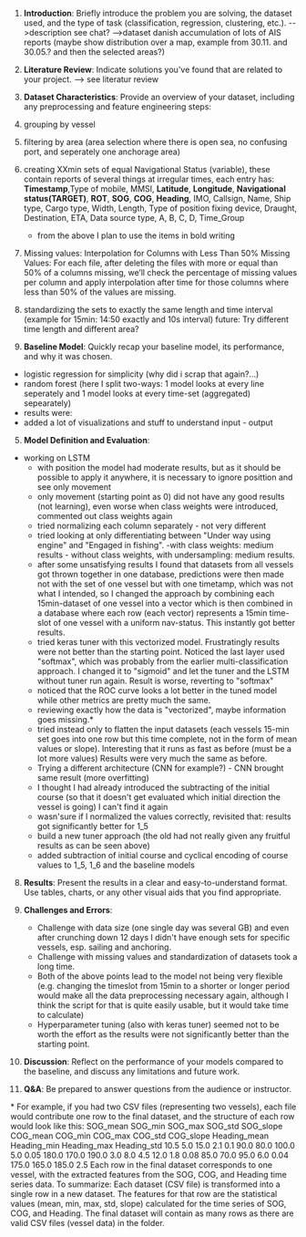 1. **Introduction**: Briefly introduce the problem you are solving, the dataset used, and the type of task (classification, regression, clustering, etc.).
-->description see chat?
-->dataset danish accumulation of lots of AIS reports (maybe show distribution over a map, example from 30.11. and 30.05.? and then the selected areas?)

2. **Literature Review**: Indicate solutions you've found that are related to your project.
--> see literatur review

3. **Dataset Characteristics**: Provide an overview of your dataset, including any preprocessing and feature engineering steps:

1. grouping by vessel
2. filtering by area (area selection where there is open sea, no confusing port, and seperately one anchorage area)
3. creating XXmin sets of equal Navigational Status (variable), these contain reports of several things at irregular times, each entry has: **Timestamp**,Type of mobile, MMSI, **Latitude**, **Longitude**, **Navigational status(TARGET)**, **ROT**, **SOG**, **COG**, **Heading**, IMO, Callsign, Name, Ship type, Cargo type, Width, Length, Type of position fixing device, Draught, Destination, ETA, Data source type, A, B, C, D, Time_Group
    - from the above I plan to use the items in bold writing
4. Missing values: Interpolation for Columns with Less Than 50% Missing Values: For each file, after deleting the files with more or equal than 50% of a columns missing, we’ll check the percentage of missing values per column and apply interpolation after time for those columns where less than 50% of the values are missing.
5. standardizing the sets to exactly the same length and time interval (example for 15min: 14:50 exactly and 10s interval)
future: Try different time length and different area?

4. **Baseline Model**: Quickly recap your baseline model, its performance, and why it was chosen.
- logistic regression for simplicity (why did i scrap that again?...)
- random forest (here I split two-ways: 1 model looks at every line seperately and 1 model looks at every time-set (aggregated) sepearately)
- results were: 
- added a lot of visualizations and stuff to understand input - output

5. **Model Definition and Evaluation**:
  - working on LSTM
    - with position the model had moderate results, but as it should be possible to apply it anywhere, it is necessary to ignore posittion and see only movement
    - only movement (starting point as 0) did not have any good results (not learning), even worse when class weights were introduced, commented out class weights again
    - tried normalizing each column separately - not very different
    - tried looking at only differentiating between "Under way using engine" and "Engaged in fishing". -with class weights: medium results - without class weights, with undersampling: medium results. 
    - after some unsatisfying results I found that datasets from all vessels got thrown together in one database, predictions were then made not with the set of one vessel but with one timetamp, which was not what I intended, so I changed the approach by combining each 15min-dataset of one vessel into a vector which is then combined in a database where each row (each vector) represents a 15min time-slot of one vessel with a uniform nav-status. This instantly got better results.
    - tried keras tuner with this vectorized model. Frustratingly results were not better than the starting point.
    Noticed the last layer used "softmax", which was probably from the earlier multi-classification approach. I changed it to "sigmoid" and let the tuner and the LSTM without tuner run again. Result is worse, reverting to "softmax"
    - noticed that the ROC curve looks a lot better in the tuned model while other metrics are pretty much the same.
    - reviewing exactly how the data is "vectorized", maybe information goes missing.\*
    - tried instead only to flatten the input datasets (each vessels 15-min set goes into one row but this time complete, not in the form of mean values or slope). Interesting that it runs as fast as before (must be a lot more values) Results were very much the same as before.
    - Trying a different architecture (CNN for example?) - CNN brought same result (more overfitting)
    - I thought I had already introduced the subtracting of the initial course (so that it doesn't get evaluated which initial direction the vessel is going) I can't find it again
    - wasn'sure if I normalized the values correctly, revisited that: results got significantly better for 1_5
    - build a new tuner approach (the old had not really given any fruitful results as can be seen above)
    - added subtraction of initial course and cyclical encoding of course values to 1_5, 1_6 and the baseline models

8. **Results**: Present the results in a clear and easy-to-understand format. Use tables, charts, or any other visual aids that you find appropriate.

9. **Challenges and Errors**:
    - Challenge with data size (one single day was several GB) and even after crunching down 12 days I didn't have enough sets for specific vessels, esp. sailing and anchoring.
    - Challenge with missing values and standardization of datasets took a long time.
    - Both of the above points lead to the model not being very flexible (e.g. changing the timeslot from 15min to a shorter or longer period would make all the data preprocessing necessary again, although I think the script for that is quite easily usable, but it would take time to calculate)
    - Hyperparameter tuning (also with keras tuner) seemed not to be worth the effort as the results were not significantly better than the starting point.

10. **Discussion**: Reflect on the performance of your models compared to the baseline, and discuss any limitations and future work.

11. **Q&A**: Be prepared to answer questions from the audience or instructor.

\* For example, if you had two CSV files (representing two vessels), each file would contribute one row to the final dataset, and the structure of each row would look like this:
SOG_mean	SOG_min	SOG_max	SOG_std	SOG_slope	COG_mean	COG_min	COG_max	COG_std	COG_slope	Heading_mean	Heading_min	Heading_max	Heading_std
10.5	5.0	15.0	2.1	0.1	90.0	80.0	100.0	5.0	0.05	180.0	170.0	190.0	3.0
8.0	4.5	12.0	1.8	0.08	85.0	70.0	95.0	6.0	0.04	175.0	165.0	185.0	2.5
Each row in the final dataset corresponds to one vessel, with the extracted features from the SOG, COG, and Heading time series data.
To summarize:
Each dataset (CSV file) is transformed into a single row in a new dataset.
The features for that row are the statistical values (mean, min, max, std, slope) calculated for the time series of SOG, COG, and Heading.
The final dataset will contain as many rows as there are valid CSV files (vessel data) in the folder.
